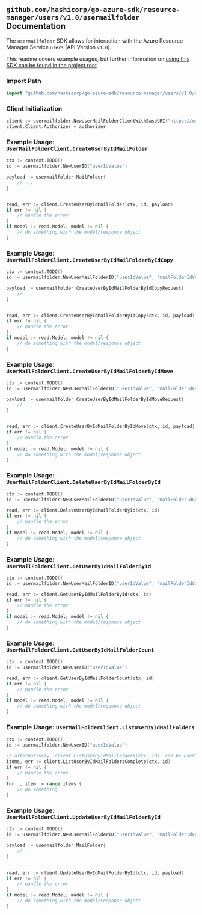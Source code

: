 
## `github.com/hashicorp/go-azure-sdk/resource-manager/users/v1.0/usermailfolder` Documentation

The `usermailfolder` SDK allows for interaction with the Azure Resource Manager Service `users` (API Version `v1.0`).

This readme covers example usages, but further information on [using this SDK can be found in the project root](https://github.com/hashicorp/go-azure-sdk/tree/main/docs).

### Import Path

```go
import "github.com/hashicorp/go-azure-sdk/resource-manager/users/v1.0/usermailfolder"
```


### Client Initialization

```go
client := usermailfolder.NewUserMailFolderClientWithBaseURI("https://management.azure.com")
client.Client.Authorizer = authorizer
```


### Example Usage: `UserMailFolderClient.CreateUserByIdMailFolder`

```go
ctx := context.TODO()
id := usermailfolder.NewUserID("userIdValue")

payload := usermailfolder.MailFolder{
	// ...
}


read, err := client.CreateUserByIdMailFolder(ctx, id, payload)
if err != nil {
	// handle the error
}
if model := read.Model; model != nil {
	// do something with the model/response object
}
```


### Example Usage: `UserMailFolderClient.CreateUserByIdMailFolderByIdCopy`

```go
ctx := context.TODO()
id := usermailfolder.NewUserMailFolderID("userIdValue", "mailFolderIdValue")

payload := usermailfolder.CreateUserByIdMailFolderByIdCopyRequest{
	// ...
}


read, err := client.CreateUserByIdMailFolderByIdCopy(ctx, id, payload)
if err != nil {
	// handle the error
}
if model := read.Model; model != nil {
	// do something with the model/response object
}
```


### Example Usage: `UserMailFolderClient.CreateUserByIdMailFolderByIdMove`

```go
ctx := context.TODO()
id := usermailfolder.NewUserMailFolderID("userIdValue", "mailFolderIdValue")

payload := usermailfolder.CreateUserByIdMailFolderByIdMoveRequest{
	// ...
}


read, err := client.CreateUserByIdMailFolderByIdMove(ctx, id, payload)
if err != nil {
	// handle the error
}
if model := read.Model; model != nil {
	// do something with the model/response object
}
```


### Example Usage: `UserMailFolderClient.DeleteUserByIdMailFolderById`

```go
ctx := context.TODO()
id := usermailfolder.NewUserMailFolderID("userIdValue", "mailFolderIdValue")

read, err := client.DeleteUserByIdMailFolderById(ctx, id)
if err != nil {
	// handle the error
}
if model := read.Model; model != nil {
	// do something with the model/response object
}
```


### Example Usage: `UserMailFolderClient.GetUserByIdMailFolderById`

```go
ctx := context.TODO()
id := usermailfolder.NewUserMailFolderID("userIdValue", "mailFolderIdValue")

read, err := client.GetUserByIdMailFolderById(ctx, id)
if err != nil {
	// handle the error
}
if model := read.Model; model != nil {
	// do something with the model/response object
}
```


### Example Usage: `UserMailFolderClient.GetUserByIdMailFolderCount`

```go
ctx := context.TODO()
id := usermailfolder.NewUserID("userIdValue")

read, err := client.GetUserByIdMailFolderCount(ctx, id)
if err != nil {
	// handle the error
}
if model := read.Model; model != nil {
	// do something with the model/response object
}
```


### Example Usage: `UserMailFolderClient.ListUserByIdMailFolders`

```go
ctx := context.TODO()
id := usermailfolder.NewUserID("userIdValue")

// alternatively `client.ListUserByIdMailFolders(ctx, id)` can be used to do batched pagination
items, err := client.ListUserByIdMailFoldersComplete(ctx, id)
if err != nil {
	// handle the error
}
for _, item := range items {
	// do something
}
```


### Example Usage: `UserMailFolderClient.UpdateUserByIdMailFolderById`

```go
ctx := context.TODO()
id := usermailfolder.NewUserMailFolderID("userIdValue", "mailFolderIdValue")

payload := usermailfolder.MailFolder{
	// ...
}


read, err := client.UpdateUserByIdMailFolderById(ctx, id, payload)
if err != nil {
	// handle the error
}
if model := read.Model; model != nil {
	// do something with the model/response object
}
```
